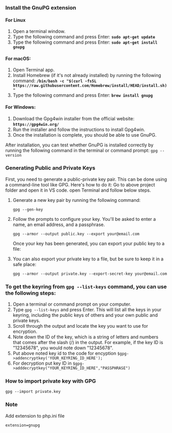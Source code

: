 ### Install the GnuPG extension
#### For Linux
1. Open a terminal window.
2. Type the following command and press Enter:  **`sudo apt-get update`**
4. Type the following command and press Enter: **`sudo apt-get install gnupg`**

#### For macOS:
1. Open Terminal app.
2. Install Homebrew (if it's not already installed) by running the following command: **`/bin/bash -c "$(curl -fsSL https://raw.githubusercontent.com/Homebrew/install/HEAD/install.sh)"`**
3. Type the following command and press Enter: **`brew install gnupg`**

#### For Windows:

1. Download the Gpg4win installer from the official website: **`https://gpg4win.org/`**
2. Run the installer and follow the instructions to install Gpg4win.
3. Once the installation is complete, you should be able to use GnuPG.

After installation, you can test whether GnuPG is installed correctly by running the following command in the terminal or command prompt:
`gpg --version`

### Generating Public and Private Keys
First, you need to generate a public-private key pair. This can be done using a command-line tool like GPG. Here's how to do it:
Go to above project folder and open it in VS code. open Terminal and follow below steps.

1. Generate a new key pair by running the following command: 

	`gpg --gen-key`
	
2. Follow the prompts to configure your key. You'll be asked to enter a name, an email address, and a passphrase.

	`gpg --armor --output public.key --export your@email.com`
	
	Once your key has been generated, you can export your public key to a file:
1. You can also export your private key to a file, but be sure to keep it in a safe place:
	
	`gpg --armor --output private.key --export-secret-key your@email.com`

### To get the keyring from `gpg --list-keys` command, you can use the following steps:
1. Open a terminal or command prompt on your computer.
2. Type `gpg --list-keys` and press Enter. This will list all the keys in your keyring, including the public keys of others and your own public and private keys.
3. Scroll through the output and locate the key you want to use for encryption.
4. Note down the ID of the key, which is a string of letters and numbers that comes after the slash (/) in the output. For example, if the key ID is "12345678", you would note down "12345678".
5. Put above noted key id to the code  for encyption `$gpg->addencryptkey('YOUR_KEYRING_ID_HERE');`
6. For decryption put key ID in `$gpg->adddecryptkey("YOUR_KEYRING_ID_HERE","PASSPHRASE")`
### How to import private key with GPG

	gpg --import private.key
### Note
Add extension to php.ini file

 `extension=gnupg`
